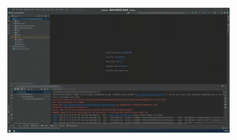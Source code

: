 
![Uygulama Ekran Görüntüsü](https://github.com/mertcanyuksekkaya/JavaSeleniumExample/blob/master/RunTestSuite.gif)
